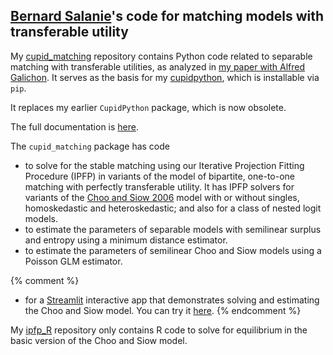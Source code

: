 ## [Bernard Salanie](http://bsalanie.com)'s code for matching models with transferable utility



My  [cupid_matching](http://www.github.com/bsalanie/cupid_matching.git) repository  contains Python code related to separable matching with transferable utilities, as analyzed in [my paper with Alfred Galichon](http://bsalanie.com/wp-content/uploads/2021/06/2021-06-1_Cupids.pdf). It serves as the basis for my [cupidpython](https://pypi.org/project/cupid_matchingn), which is installable via `pip`. 

It replaces my earlier `CupidPython` package, which is now obsolete. 

The full documentation is [here](https://bsalanie.github.io/cupid_matching).

The `cupid_matching` package has code
* to solve for the stable matching using  our Iterative Projection Fitting Procedure (IPFP)  in variants of the  model of bipartite, one-to-one matching with perfectly transferable utility. It has IPFP solvers for variants of the  [Choo and Siow 2006](https://www.jstor.org/stable/10.1086/498585?seq=1) model with or without singles, homoskedastic and heteroskedastic; and also for a class of nested logit models. 
* to estimate the parameters of separable models with  semilinear surplus and entropy using a minimum distance estimator.
* to estimate the parameters of semilinear Choo and Siow models using a Poisson GLM estimator.

{% comment %}
* for a [Streamlit](https://www.streamlit.io/) interactive app that demonstrates solving and estimating the Choo and Siow model. You can try it [here](https://share.streamlit.io/bsalanie/cupid_matching/main/cupid_streamlit.py).
{% endcomment %}



My [ipfp_R](http://www.github.com/bsalanie/ipfp_R.git) repository only contains R code to solve for equilibrium in the basic version of the Choo and Siow model.




